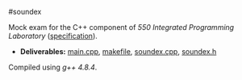 #soundex

Mock exam for the C++ component of _550 Integrated Programming Laboratory_ ([specification](spec.pdf)).

- __Deliverables:__ [main.cpp](main.cpp), [makefile](makefile), [soundex.cpp](soundex.cpp), [soundex.h](soundex.h)

Compiled using _g++ 4.8.4_.
